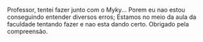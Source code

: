 Professor, tentei fazer junto com o Myky... Porem eu nao estou conseguindo entender diversos erros; Estamos no meio da aula da faculdade tentando fazer e nao esta dando certo. Obrigado pela compreensão. 
